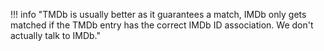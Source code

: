 !!! info "TMDb is usually better as it guarantees a match, IMDb only gets matched if the TMDb entry has the correct IMDb ID association. We don't actually talk to IMDb."
